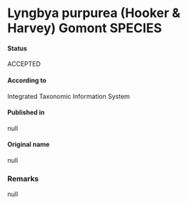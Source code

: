 # Lyngbya purpurea (Hooker & Harvey) Gomont SPECIES

#### Status
ACCEPTED

#### According to
Integrated Taxonomic Information System

#### Published in
null

#### Original name
null

### Remarks
null